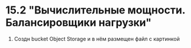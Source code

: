 # 15.2 "Вычислительные мощности. Балансировщики нагрузки"   
1. Создн bucket Object Storage и в нём размещен файл с картинкой   



